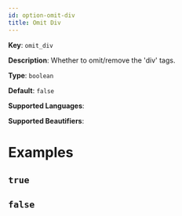 ```yaml
---
id: option-omit-div
title: Omit Div
---
```

**Key**: `omit_div`

**Description**: Whether to omit/remove the 'div' tags.

**Type**: `boolean`

**Default**: `false`

**Supported Languages**: 

**Supported Beautifiers**: 

# Examples
## `true`
## `false`